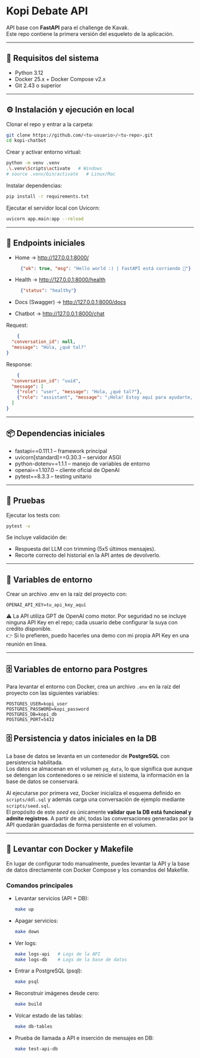 # Kopi Debate API

API base con **FastAPI** para el challenge de Kavak.  
Este repo contiene la primera versión del esqueleto de la aplicación.

---

## 🚀 Requisitos del sistema

- Python 3.12
- Docker 25.x + Docker Compose v2.x
- Git 2.43 o superior

---

## ⚙️ Instalación y ejecución en local

Clonar el repo y entrar a la carpeta:

```bash
git clone https://github.com/<tu-usuario>/<tu-repo>.git
cd kopi-chatbot
```

Crear y activar entorno virtual:

```bash
python -m venv .venv
.\.venv\Scripts\activate   # Windows
# source .venv/bin/activate   # Linux/Mac
```

Instalar dependencias:

```bash
pip install -r requirements.txt
```

Ejecutar el servidor local con Uvicorn:

```bash
uvicorn app.main:app --reload
```

---

## 📡 Endpoints iniciales

- Home → http://127.0.0.1:8000/  
  ```json
    {"ok": true, "msg": "Hello world :) | FastAPI está corriendo 👋"}
  ```

- Health → http://127.0.0.1:8000/health  
  ```json
    {"status": "healthy"}
  ```

- Docs (Swagger) → http://127.0.0.1:8000/docs

- Chatbot → http://127.0.0.1:8000/chat

Request:
```json
    {
  "conversation_id": null,
  "message": "Hola, ¿qué tal?"
}
```

Response:
```json
    {
  "conversation_id": "uuid",
  "message": [
    {"role": "user", "message": "Hola, ¿qué tal?"},
    {"role": "assistant", "message": "¡Hola! Estoy aquí para ayudarte, ¿en qué puedo asistirte hoy?"}
  ]
}
```

---

## 📦 Dependencias iniciales

- fastapi==0.111.1 – framework principal  
- uvicorn[standard]==0.30.3 – servidor ASGI 
- python-dotenv==1.1.1 – manejo de variables de entorno
- openai==1.107.0 – cliente oficial de OpenAI
- pytest==8.3.3 – testing unitario

---

## 🧪 Pruebas

Ejecutar los tests con:
```bash
pytest -v
```

Se incluye validación de:
- Respuesta del LLM con trimming (5x5 últimos mensajes).
- Recorte correcto del historial en la API antes de devolverlo.

---

## 🔑 Variables de entorno

Crear un archivo .env en la raíz del proyecto con:
```env
OPENAI_API_KEY=tu_api_key_aquí
```

⚠️ La API utiliza GPT de OpenAI como motor. Por seguridad no se incluye ninguna API Key en el repo; cada usuario debe configurar la suya con crédito disponible.  
👉 Si lo prefieren, puedo hacerles una demo con mi propia API Key en una reunión en línea.  

---

## 🗄️ Variables de entorno para Postgres

Para levantar el entorno con Docker, crea un archivo `.env` en la raíz del proyecto con las siguientes variables:

```env
POSTGRES_USER=kopi_user
POSTGRES_PASSWORD=kopi_password
POSTGRES_DB=kopi_db
POSTGRES_PORT=5432
```

## 🗄️ Persistencia y datos iniciales en la DB

La base de datos se levanta en un contenedor de **PostgreSQL** con persistencia habilitada.  
Los datos se almacenan en el volumen `pg_data`, lo que significa que aunque se detengan los contenedores o se reinicie el sistema, la información en la base de datos se conservará.

Al ejecutarse por primera vez, Docker inicializa el esquema definido en `scripts/ddl.sql` y además carga una conversación de ejemplo mediante `scripts/seed.sql`.  
El propósito de este *seed* es únicamente **validar que la DB está funcional y admite registros**. A partir de ahí, todas las conversaciones generadas por la API quedarán guardadas de forma persistente en el volumen.

---

## 🐳 Levantar con Docker y Makefile

En lugar de configurar todo manualmente, puedes levantar la API y la base de datos directamente con Docker Compose y los comandos del Makefile.

### Comandos principales

- Levantar servicios (API + DB):
  ```bash
  make up
  ```

- Apagar servicios:
  ```bash
  make down
  ```

- Ver logs:
  ```bash
  make logs-api   # Logs de la API
  make logs-db    # Logs de la base de datos
  ```

- Entrar a PostgreSQL (psql):
  ```bash
  make psql
  ```

- Reconstruir imágenes desde cero:
  ```bash
  make build
  ```

- Volcar estado de las tablas:
  ```bash
  make db-tables
  ```

- Prueba de llamada a API e inserción de mensajes en DB:
  ```bash
  make test-api-db
  ```